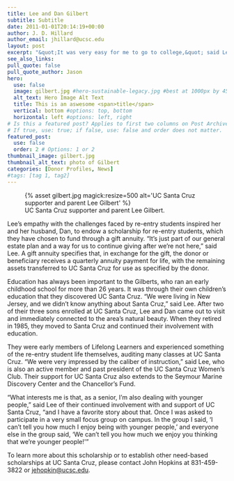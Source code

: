 ```yaml
---
title: Lee and Dan Gilbert
subtitle: Subtitle
date: 2011-01-01T20:14:19+00:00
author: J. D. Hillard
author_email: jhillard@ucsc.edu
layout: post
excerpt: "&quot;It was very easy for me to go to college,&quot; said Lee Gilbert, a graduate of Douglass College in New Jersey. &quot;My parents paid for it, and I lived in a dorm. We were served our meals in a dining room by waitresses! So I could particularly appreciate how hard it is for any re-entry student, and especially for women.&quot;"
see_also_links:
pull_quote: false
pull_quote_author: Jason
hero:
  use: false
  image: gilbert.jpg #hero-sustainable-legacy.jpg #best at 1000px by 450px
  alt_text: Hero Image Alt Text
  title: This is an aswesome <span>title</span>
  vertical: bottom #options: top, bottom
  horizontal: left #options: left, right
# Is this a featured post? Applies to first two columns on Post Archive Page.
# If true, use: true; if false, use: false and order does not matter.
featured_post:
  use: false
  order: 2 # Options: 1 or 2
thumbnail_image: gilbert.jpg
thumbnail_alt_text: photo of Gilbert
categories: [Donor Profiles, News]
#tags: [tag 1, tag2]
---
```

<figure class="inline-image right">
{% asset gilbert.jpg magick:resize=500 alt='UC Santa Cruz supporter and parent Lee Gilbert' %}
<figcaption>UC Santa Cruz supporter and parent Lee Gilbert.</figcaption></figure>

Lee&#8217;s empathy with the challenges faced by re-entry students inspired her and her husband, Dan, to endow a scholarship for re-entry students, which they have chosen to fund through a gift annuity. &#8220;It&#8217;s just part of our general estate plan and a way for us to continue giving after we&#8217;re not here,&#8221; said Lee. A gift annuity specifies that, in exchange for the gift, the donor or beneficiary receives a quarterly annuity payment for life, with the remaining assets transferred to UC Santa Cruz for use as specified by the donor.

Education has always been important to the Gilberts, who ran an early childhood school for more than 26 years. It was through their own children&#8217;s education that they discovered UC Santa Cruz. &#8220;We were living in New Jersey, and we didn&#8217;t know anything about Santa Cruz,&#8221; said Lee. After two of their three sons enrolled at UC Santa Cruz, Lee and Dan came out to visit and immediately connected to the area&#8217;s natural beauty. When they retired in 1985, they moved to Santa Cruz and continued their involvement with education.

They were early members of Lifelong Learners and experienced something of the re-entry student life themselves, auditing many classes at UC Santa Cruz. &#8220;We were very impressed by the caliber of instruction,&#8221; said Lee, who is also an active member and past president of the UC Santa Cruz Women&#8217;s Club. Their support for UC Santa Cruz also extends to the Seymour Marine Discovery Center and the Chancellor&#8217;s Fund.

&#8220;What interests me is that, as a senior, I&#8217;m also dealing with younger people,&#8221; said Lee of their continued involvement with and support of UC Santa Cruz, &#8220;and I have a favorite story about that. Once I was asked to participate in a very small focus group on campus. In the group I said, &#8216;I can&#8217;t tell you how much I enjoy being with younger people,&#8217; and everyone else in the group said, &#8216;We can&#8217;t tell you how much we enjoy you thinking that we&#8217;re younger people!'&#8221;

To learn more about this scholarship or to establish other need-based scholarships at UC Santa Cruz, please contact John Hopkins at 831-459-3822 or <jehopkin@ucsc.edu>.
